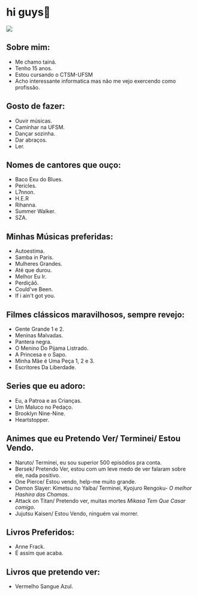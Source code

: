 # hi guys👋

 ![](https://pin.it/6MoKNRO)

## Sobre mim:
* Me chamo tainá.
* Tenho 15 anos. 
* Estou cursando o CTSM-UFSM
* Acho interessante informatica mas não me vejo exercendo como profissão.

## Gosto de fazer:
* Ouvir músicas.
* Caminhar na UFSM.
* Dançar sozinha.
* Dar abraços.
* Ler.

## Nomes de cantores que ouço:
* Baco Exu do Blues.
* Pericles.
* L7nnon.
* H.E.R
* Rihanna.
* Summer Walker.
* SZA.

## Minhas Músicas preferidas:
* Autoestima.
* Samba in Paris.
* Mulheres Grandes.
* Até que durou.
* Melhor Eu Ir.
* Perdiçãõ.
* Could've Been.
* If i ain't got you.

## Filmes clássicos maravilhosos, sempre revejo:
* Gente Grande 1 e 2.
* Meninas Malvadas.
* Pantera negra.
* O Menino Do Pijama Listrado.
* A Princesa e o Sapo.
* Minha Mãe é Uma Peça 1, 2 e 3.
* Escritores Da Liberdade. 

## Series que eu adoro:
* Eu, a Patroa e as Crianças.
* Um Maluco no Pedaço. 
* Brooklyn Nine-Nine.
* Heartstopper.

## Animes que eu Pretendo Ver/ Terminei/ Estou Vendo.
* Naruto/ Terminei, eu sou superior 500 episódios pra conta.
* Bersek/ Pretendo Ver, estou com um leve medo de ver falaram sobre ele, nada positivo.
* One Pierce/ Estou vendo, help-me muito grande.
* Demon Slayer: Kimetsu no Yaiba/ Terminei, Kyojuro Rengoku- *O melhor Hashira das Chamas*.
* Attack on Titan/ Pretendo ver, muitas mortes *Mikasa Tem Que Casar comigo*.
* Jujutsu Kaisen/ Estou Vendo, ninguém vai morrer.

## Livros Preferidos:
* Anne Frack.
* É assim que acaba.

## Livros que pretendo ver:
* Vermelho Sangue Azul.







